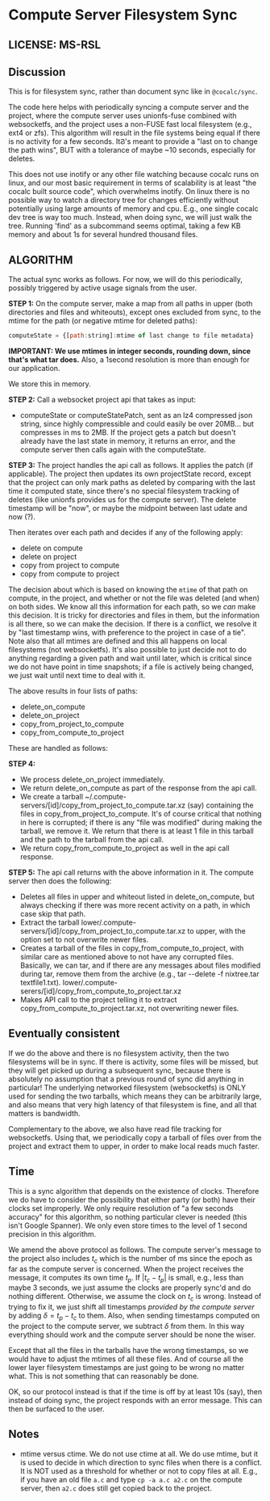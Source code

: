 # Compute Server Filesystem Sync

## LICENSE: MS-RSL

## Discussion

This is for filesystem sync, rather than document sync like in `@cocalc/sync`.

The code here helps with periodically syncing a compute server and the project,
where the compute server uses unionfs\-fuse combined with websocketfs, and the
project uses a non\-FUSE fast local filesystem \(e.g., ext4 or zfs\). This
algorithm will result in the file systems being equal if there is no activity for
a few seconds. ItϨ's meant to provide a "last on to change the path wins", BUT
with a tolerance of maybe ~10 seconds, especially for deletes.

This does not use inotify or any other file watching because cocalc runs on
linux, and our most basic requirement in terms of scalability is at least "the
cocalc built source code", which overwhelms inotify. On linux there is no
possible way to watch a directory tree for changes efficiently without
potentially using large amounts of memory and cpu. E.g., one single cocalc dev
tree is way too much. Instead, when doing sync, we will just walk the tree.
Running 'find' as a subcommand seems optimal, taking a few KB memory and about
1s for several hundred thousand files.

## ALGORITHM

The actual sync works as follows. For now, we will do this periodically, possibly triggered
by active usage signals from the user.

**STEP 1:** On the compute server, make a map from all paths in upper \(both directories and files and whiteouts\),
except ones excluded from sync, to the mtime for the path \(or negative mtime for deleted paths\):

```javascript {kernel="javascript"}
computeState = {[path:string]:mtime of last change to file metadata}
```

**IMPORTANT: We use mtimes in integer seconds, rounding down, since that's what tar does.** Also, a 1second resolution is more than enough for our application.

We store this in memory.

**STEP 2:** Call a websocket project api that takes as input:

- computeState or computeStatePatch, sent as an lz4 compressed json string, since highly compressible and
  could easily be over 20MB... but compresses in ms to 2MB.
  If the project gets a patch but doesn't already have the last state in memory, it returns an error,
  and the compute server then calls again with the computeState.

**STEP 3:** The project handles the api call as follows. It applies the patch \(if applicable\).
The project then updates its own projectState record, except that the project can only mark paths as deleted by comparing with the last time it computed state, since there's no special filesystem tracking of deletes \(like unionfs provides us for the compute server\).
The delete timestamp will be "now", or maybe the midpoint between last udate and now \(?\).

Then iterates over each path and decides
if any of the following apply:

- delete on compute
- delete on project
- copy from project to compute
- copy from compute to project

The decision about which is based on knowing the `mtime` of that path on compute, in the project,
and whether or not the file was deleted \(and when\) on both sides. We know all this information
for each path, so we _can_ make this decision. It is tricky for directories and files in them,
but the information is all there, so we can make the decision. If there is a conflict, we resolve it
by "last timestamp wins, with preference to the project in case of a tie". Note also that all
mtimes are defined and this all happens on local filesystems \(not websocketfs\). It's also possible
to just decide not to do anything regarding a given path and wait until later, which is critical
since we do not have point in time snapshots; if a file is actively being changed, we just wait until
next time to deal with it.

The above results in four lists of paths:

- delete_on_compute
- delete_on_project
- copy_from_project_to_compute
- copy_from_compute_to_project

These are handled as follows:

**STEP 4:**

- We process delete_on_project immediately.
- We return delete_on_compute as part of the response from the api call.
- We create a tarball ~/.compute\-servers/\[id\]/copy_from_project_to_compute.tar.xz \(say\)
  containing the files in copy_from_project_to_compute. It's of course critical that
  nothing in here is corrupted; if there is any "file was modified" during making the
  tarball, we remove it. We return that there is at least 1 file in this tarball
  and the path to the tarball from the api call.
- We return copy_from_compute_to_project as well in the
  api call response.

**STEP 5:** The api call returns with the above information in it. The compute server then does the following:

- Deletes all files in upper and whiteout listed in delete_on_compute, but always checking
  if there was more recent activity on a path, in which case skip that path.
- Extract the tarball lower/.compute\-servers/\[id\]/copy_from_project_to_compute.tar.xz
  to upper, with the option set to not overwrite newer files.
- Creates a tarball of the files in copy_from_compute_to_project, with similar care as mentioned
  above to not have any corrupted files. Basically, we can tar, and if there are any messages
  about files modified during tar, remove them from the archive \(e.g., tar \-\-delete \-f nixtree.tar textfile1.txt\).
  lower/.compute\-serers/\[id\]/copy_from_compute_to_project.tar.xz
- Makes API call to the project telling it to extract copy_from_compute_to_project.tar.xz, not
  overwriting newer files.

## Eventually consistent

If we do the above and there is no filesystem activity, then the two filesystems will be in sync.
If there is activity, some files will be missed, but they will get picked up during a subsequent sync,
because there is absolutely no assumption that a previous round of sync did anything in particular!
The underlying networked filesystem (websocketfs) is ONLY used for sending the two tarballs, which
means they can be arbitrarily large, and also means that very high latency of that filesystem is
fine, and all that matters is bandwidth.

Complementary to the above, we also have read file tracking for websocketfs. Using that, we periodically
copy a tarball of files over from the project and extract them to upper, in order to make local reads
much faster.

## Time

This is a sync algorithm that depends on the existence of clocks.  Therefore we do have to consider the possibility that either party \(or both\) have their clocks set improperly.   We only require resolution of "a few seconds accuracy" for this algorithm, so nothing particular clever is needed \(this isn't Google Spanner\).  We only even store times to the level of 1 second precision in this algorithm. 

We amend the above protocol as follows.  The compute server's message to the project also includes $t_c$ which is the number of ms since the epoch as far as the compute server is concerned.   When the project receives the message, it computes its own time $t_p$.  If  $|t_c - t_p|$ is small, e.g., less than maybe 3 seconds, we just assume the clocks are properly sync'd and do nothing different.  Otherwise, we assume the clock on $t_c$ is wrong.  Instead of trying to fix it, we just shift all timestamps _provided by the compute server_  by adding $\delta = t_p - t_c$ to them.  Also, when sending timestamps computed on the project to the compute server, we subtract $\delta$ from them.  In this way everything should work and the compute server should be none the wiser.

Except that all the files in the tarballs have the wrong timestamps, so we would have to adjust the mtimes of all these files.  And of course all the lower layer filesystem timestamps are just going to be wrong no matter what.  This is not something that can reasonably be done.  

OK, so our protocol instead is that if the time is off by at least 10s \(say\), then instead of doing sync, the project responds with an error message.  This can then be surfaced to the user.

## Notes

- mtime versus ctime.  We do not use ctime at all. We do use mtime, but it is used to decide in which direction to sync files when there is a conflict.  It is NOT used as a threshold for whether or not to copy files at all.  E.g., if you have an old file `a.c` and type `cp -a a.c a2.c` on the compute server, then `a2.c` does still get copied back to the project.

